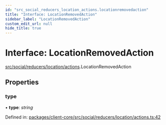 ```yaml
---
id: "src_social_reducers_location_actions.locationremovedaction"
title: "Interface: LocationRemovedAction"
sidebar_label: "LocationRemovedAction"
custom_edit_url: null
hide_title: true
---
```


# Interface: LocationRemovedAction

[src/social/reducers/location/actions](../modules/src_social_reducers_location_actions.md).LocationRemovedAction

## Properties

### type

• **type**: *string*

Defined in: [packages/client-core/src/social/reducers/location/actions.ts:42](https://github.com/xr3ngine/xr3ngine/blob/65dfcf39a/packages/client-core/src/social/reducers/location/actions.ts#L42)
